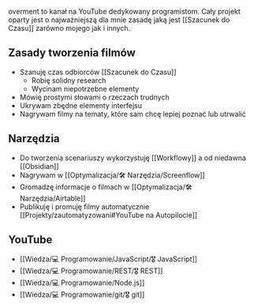 overment to kanał na YouTube dedykowany programistom. Cały projekt oparty jest o najważniejszą dla mnie zasadę jaką jest [[Szacunek do Czasu]] zarówno mojego jak i innych. 

## Zasady tworzenia filmów
- Szanuję czas odbiorców [[Szacunek do Czasu]]
	- Robię solidny research
	- Wycinam niepotrzebne elementy
- Mówię prostymi słowami o rzeczach trudnych
- Ukrywam zbędne elementy interfejsu
- Nagrywam filmy na tematy, które sam chcę lepiej poznać lub utrwalić

## Narzędzia
- Do tworzenia scenariuszy wykorzystuję [[Workflowy]] a od niedawna [[Obsidian]]
- Nagrywam w [[Optymalizacja/🛠️ Narzędzia/Screenflow]]
- Gromadzę informacje o filmach w [[Optymalizacja/🛠️ Narzędzia/Airtable]]
- Publikuję i promuję filmy automatycznie [[Projekty/zautomatyzowani#YouTube na Autopilocie]]

## YouTube
- [[Wiedza/💻 Programowanie/JavaScript/🎖️ JavaScript]]
- [[Wiedza/💻 Programowanie/REST/🎖️ REST]]
- [[Wiedza/💻 Programowanie/Node.js]]
- [[Wiedza/💻 Programowanie/git/🎖️ git]]
